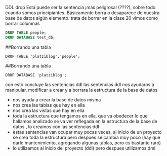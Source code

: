 DDL drop
Está puede ser la sentencia ¡más peligrosa! (????), sobre todo cuando somos principiantes. Básicamente borra o desaparece de nuestra base de datos algún elemento.
trata de borrar
en la clase 20 vimos como borrar columnas

```sql
DROP TABLE people;
DROP DATABASE test_db;
```

##Borrando una tabla

```slq
DROP TABLE 'platziblog'.'people';
```

##Borrando una tabla

```slq
DROP DATABASE 'platziblog';
```

con esto concluye las sentencias ddl las sentencias ddl nos ayudaros a manipular, modificar a crear y a borrara la estructura de la base de datos

- nos ayuda a crear la base de datos misma
- nos crea las tablas que hay en ella
- nos crea las vistas que hay en ella
- toda la estructura que tengamos en ella, que va obedecer lo que hallamos analizado se va ver reflegada en la estructura de la base de datos , lo creamos con las sentencias ddl
- estas sentencias van ocupar muy pocas veces, al inicio de un proyecto se crea toda la estructura pero despues se cambia muy poco (hay que darle mantenimiento, agregando algunas tablas, pero es bastante raro)
- lo utilizamos al inicio del proyecto (ddl) pero despues utilizamos dml

